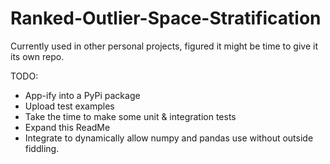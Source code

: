 # Ranked-Outlier-Space-Stratification

Currently used in other personal projects, figured it might be time to give it its own repo. 

TODO: 
- App-ify into a PyPi package
- Upload test examples
- Take the time to make some unit & integration tests
- Expand this ReadMe 
- Integrate to dynamically allow numpy and pandas use without outside fiddling. 
